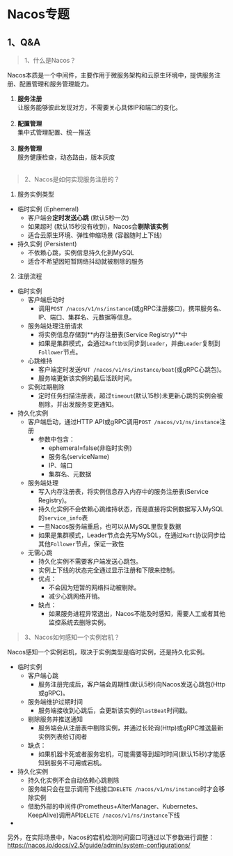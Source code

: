 # Nacos专题

## 1、Q&A

> 1、什么是Nacos？

Nacos本质是一个中间件，主要作用于微服务架构和云原生环境中，提供服务注册、配置管理和服务管理能力。

1. **服务注册**<br>
   让服务能够彼此发现对方，不需要关心具体IP和端口的变化。<br><br>
2. **配置管理**<br>
   集中式管理配置、统一推送<br><br>
3. **服务管理**<br>
   服务健康检查，动态路由，版本灰度<br><br>

> 2、Nacos是如何实现服务注册的？

1. 服务实例类型

- 临时实例 (Ephemeral)
    - 客户端会**定时发送心跳** (默认5秒一次)
    - 如果超时 (默认15秒没有收到)，Nacos会**剔除该实例**
    - 适合云原生环境、弹性伸缩场景 (容器随时上下线)
- 持久实例 (Persistent)
    - 不依赖心跳，实例信息持久化到MySQL
    - 适合不希望因短暂网络抖动就被剔除的服务

2. 注册流程

- 临时实例
    - 客户端启动时
        - 调用`POST /nacos/v1/ns/instance`(或gRPC注册接口)，携带服务名、IP、端口、集群名、元数据等信息。
    - 服务端处理注册请求
        - 将实例信息存储到**内存注册表(Service Registry)**中
        - 如果是集群模式，会通过`Raft协议`同步到`Leader`，并由`Leader`复制到`Follower`节点。
    - 心跳维持
        - 客户端定时发送`PUT /nacos/v1/ns/instance/beat`(或gRPC心跳包)。
        - 服务端更新该实例的最后活跃时间。
    - 实例过期剔除
        - 定时任务扫描注册表，超过`timeout`(默认15秒)未更新心跳的实例会被剔除，并出发服务变更通知。
- 持久化实例
    - 客户端启动，通过HTTP API或gRPC调用`POST /nacos/v1/ns/instance`注册
        - 参数中包含：
            - ephemeral=false(非临时实例)
            - 服务名(serviceName)
            - IP、端口
            - 集群名、元数据
    - 服务端处理
        - 写入内存注册表，将实例信息存入内存中的服务注册表(Service Registry)。
        - 持久化实例不会依赖心跳维持状态，而是直接将实例数据写入MySQL的`service_info`表
        - 一旦Nacos服务端重启，也可以从MySQL里恢复数据
        - 如果是集群模式，Leader节点会先写MySQL，在通过`Raft`协议同步给其他`Follower`节点，保证一致性
    - 无需心跳
        - 持久化实例不需要客户端发送心跳包。
        - 实例上下线的状态完全通过显示注册和下限来控制。
        - 优点：
            - 不会因为短暂的网络抖动被剔除。
            - 减少心跳网络开销。
        - 缺点：
            - 如果服务进程异常退出，Nacos不能及时感知，需要人工或者其他监控系统去删除实例。

> 3、Nacos如何感知一个实例宕机？

Nacos感知一个实例宕机，取决于实例类型是临时实例，还是持久化实例。

- 临时实例
    - 客户端心跳
        - 服务注册完成后，客户端会周期性(默认5秒)向Nacos发送心跳包(Http或gRPC)。
    - 服务端维护过期时间
        - 服务端接收到心跳后，会更新该实例的`lastBeat`时间戳。
    - 剔除服务并推送通知
        - 服务端会从注册表中剔除实例，并通过长轮询(Http)或gRPC推送最新实例列表给订阅者
    - 缺点：
        - 如果机器卡死或者服务宕机，可能需要等到超时时间(默认15秒)才能感知到服务不可用或宕机。
- 持久化实例
    - 持久化实例不会自动依赖心跳剔除
    - 服务端只会在显示调用下线接口`DELETE /nacos/v1/ns/instance`时才会移除实例
    - 借助外部的中间件(Prometheus+AlterManager、Kubernetes、KeepAlive)调用API`DELETE /nacos/v1/ns/instance`下线
-

另外，在实际场景中，Nacos的宕机检测时间窗口可通过以下参数进行调整：https://nacos.io/docs/v2.5/guide/admin/system-configurations/